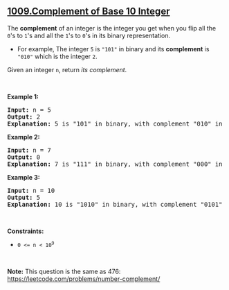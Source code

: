 ## [1009.Complement of Base 10 Integer](https://leetcode.com/problems/complement-of-base-10-integer/)
<p>The <strong>complement</strong> of an integer is the integer you get when you flip all the <code>0</code>&#39;s to <code>1</code>&#39;s and all the <code>1</code>&#39;s to <code>0</code>&#39;s in its binary representation.</p>

<ul>
	<li>For example, The integer <code>5</code> is <code>&quot;101&quot;</code> in binary and its <strong>complement</strong> is <code>&quot;010&quot;</code> which is the integer <code>2</code>.</li>
</ul>

<p>Given an integer <code>n</code>, return <em>its complement</em>.</p>

<p>&nbsp;</p>
<p><strong class="example">Example 1:</strong></p>

<pre>
<strong>Input:</strong> n = 5
<strong>Output:</strong> 2
<strong>Explanation:</strong> 5 is &quot;101&quot; in binary, with complement &quot;010&quot; in binary, which is 2 in base-10.
</pre>

<p><strong class="example">Example 2:</strong></p>

<pre>
<strong>Input:</strong> n = 7
<strong>Output:</strong> 0
<strong>Explanation:</strong> 7 is &quot;111&quot; in binary, with complement &quot;000&quot; in binary, which is 0 in base-10.
</pre>

<p><strong class="example">Example 3:</strong></p>

<pre>
<strong>Input:</strong> n = 10
<strong>Output:</strong> 5
<strong>Explanation:</strong> 10 is &quot;1010&quot; in binary, with complement &quot;0101&quot; in binary, which is 5 in base-10.
</pre>

<p>&nbsp;</p>
<p><strong>Constraints:</strong></p>

<ul>
	<li><code>0 &lt;= n &lt; 10<sup>9</sup></code></li>
</ul>

<p>&nbsp;</p>
<p><strong>Note:</strong> This question is the same as 476: <a href="https://leetcode.com/problems/number-complement/" target="_blank">https://leetcode.com/problems/number-complement/</a></p>
